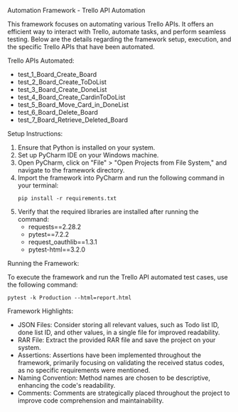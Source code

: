 Automation Framework - Trello API Automation

This framework focuses on automating various Trello APIs. It offers an efficient way to interact with Trello, automate tasks, and perform seamless testing. Below are the details regarding the framework setup, execution, and the specific Trello APIs that have been automated.

Trello APIs Automated:

- test_1_Board_Create_Board
- test_2_Board_Create_ToDoList
- test_3_Board_Create_DoneList
- test_4_Board_Create_CardinToDoList
- test_5_Board_Move_Card_in_DoneList
- test_6_Board_Delete_Board
- test_7_Board_Retrieve_Deleted_Board

Setup Instructions:

1. Ensure that Python is installed on your system.
2. Set up PyCharm IDE on your Windows machine.
3. Open PyCharm, click on "File" > "Open Projects from File System," and navigate to the framework directory.
4. Import the framework into PyCharm and run the following command in your terminal:
   ```
   pip install -r requirements.txt
   ```
5. Verify that the required libraries are installed after running the command:
   - requests==2.28.2
   - pytest==7.2.2
   - request_oauthlib==1.3.1
   - pytest-html==3.2.0

Running the Framework:

To execute the framework and run the Trello API automated test cases, use the following command:
```
pytest -k Production --html=report.html
```

Framework Highlights:

- JSON Files: Consider storing all relevant values, such as Todo list ID, done list ID, and other values, in a single file for improved readability.
- RAR File: Extract the provided RAR file and save the project on your system.
- Assertions: Assertions have been implemented throughout the framework, primarily focusing on validating the received status codes, as no specific requirements were mentioned.
- Naming Convention: Method names are chosen to be descriptive, enhancing the code's readability.
- Comments: Comments are strategically placed throughout the project to improve code comprehension and maintainability.
